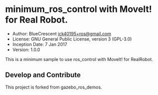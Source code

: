 # minimum_ros_control with MoveIt! for Real Robot.
* Author: BlueCrescent <ick40195+ros@gmail.com>
* License: GNU General Public License, version 3 (GPL-3.0)
* Inception Date: 7 Jan 2017
* Version: 1.0.0

This is a minimum sample to use ros_control with MoveIt! for RealRobot.


## Develop and Contribute

This project is forked from gazebo_ros_demos.
